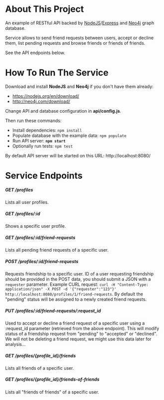 # About This Project

An example of RESTful API backed by [NodeJS](https://nodejs.org)/[Express](http://expressjs.com/) and [Neo4j](neo4j.com) graph database.

Service allows to send friend requests between users, accept or decline them, list pending requests and browse friends or friends of friends.

See the API endpoints below.

# How To Run The Service

Download and install **NodeJS** and **Neo4j** if you don't have them already:
* https://nodejs.org/en/download/
* http://neo4j.com/download/

Change API and database configuration in **api/config.js**.

Then run these commands:
* Install dependencies: `npm install`
* Populate database with the example data: `npm populate`
* Run API server: **`npm start`**
* Optionally run tests: `npm test`

By default API server will be started on this URL: http://localhost:8080/

# Service Endpoints

##### GET /profiles
Lists all user profiles.

##### GET /profiles/:id
Shows a specific user profile.

##### GET /profiles/:id/friend-requests
Lists all pending friend requests of a specific user.

##### POST /profiles/:id/friend-requests
Requests friendship to a specific user. ID of a user requesting friendship should be provided in the POST data, you should submit a JSON with a `requester` parameter. Example CURL request: `curl -H "Content-Type: application/json" -X POST -d '{"requester":"123"}' http://localhost:8080/profiles/1/friend-requests`. By default the "pending" status will be assigned to a newly created friend requests.

##### PUT /profiles/:id/friend-requests/:request_id
Used to accept or decline a friend request of a specific user using a :request_id parameter (retrieved from the above endpoint). This will modify status of a friendship request from "pending" to "accepted" or "declined". We will not be deleting a friend request, we might use this data later for analysis...

##### GET /profiles/{profile_id}/friends
Lists all friends of a specific user.

##### GET /profiles/{profile_id}/friends-of-friends
Lists all "friends of friends" of a specific user.

